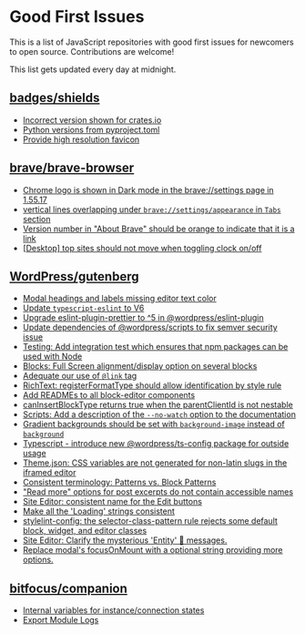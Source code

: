# Good First Issues

This is a list of JavaScript repositories with good first issues for newcomers to open source. Contributions are welcome!

This list gets updated every day at midnight.

## [badges/shields](https://github.com/badges/shields)

- [Incorrect version shown for crates.io](https://github.com/badges/shields/issues/9453)
- [Python versions from pyproject.toml](https://github.com/badges/shields/issues/9410)
- [Provide high resolution favicon](https://github.com/badges/shields/issues/1497)

## [brave/brave-browser](https://github.com/brave/brave-browser)

- [Chrome logo is shown in Dark mode in the brave://settings page in 1.55.17 ](https://github.com/brave/brave-browser/issues/31355)
- [vertical lines overlapping under `brave://settings/appearance` in `Tabs` section](https://github.com/brave/brave-browser/issues/30100)
- [Version number in "About Brave" should be orange to indicate that it is a link](https://github.com/brave/brave-browser/issues/26040)
- [[Desktop] top sites should not move when toggling clock on/off](https://github.com/brave/brave-browser/issues/11484)

## [WordPress/gutenberg](https://github.com/WordPress/gutenberg)

- [Modal headings and labels missing editor text color](https://github.com/WordPress/gutenberg/issues/50448)
- [Update `typescript-eslint` to V6](https://github.com/WordPress/gutenberg/issues/52512)
- [Upgrade eslint-plugin-prettier to ^5 in @wordpress/eslint-plugin](https://github.com/WordPress/gutenberg/issues/52524)
- [Update dependencies of @wordpress/scripts to fix semver security issue](https://github.com/WordPress/gutenberg/issues/52029)
- [Testing: Add integration test which ensures that npm packages can be used with Node](https://github.com/WordPress/gutenberg/issues/17273)
- [Blocks: Full Screen alignment/display option on several blocks](https://github.com/WordPress/gutenberg/issues/16385)
- [Adequate our use of `@link` tag](https://github.com/WordPress/gutenberg/issues/14334)
- [RichText: registerFormatType should allow identification by style rule](https://github.com/WordPress/gutenberg/issues/15478)
- [Add READMEs to all block-editor components](https://github.com/WordPress/gutenberg/issues/22891)
- [canInsertBlockType returns true when the parentClientId is not nestable](https://github.com/WordPress/gutenberg/issues/10013)
- [Scripts: Add a description of the `--no-watch` option to the documentation](https://github.com/WordPress/gutenberg/issues/51695)
- [Gradient backgrounds should be set with `background-image` instead of `background`](https://github.com/WordPress/gutenberg/issues/32787)
- [Typescript - introduce new @wordpress/ts-config package for outside usage](https://github.com/WordPress/gutenberg/issues/48954)
- [Theme.json: CSS variables are not generated for non-latin slugs in the iframed editor](https://github.com/WordPress/gutenberg/issues/49711)
- [Consistent terminology: Patterns vs. Block Patterns](https://github.com/WordPress/gutenberg/issues/49617)
- ["Read more" options for post excerpts do not contain accessible names](https://github.com/WordPress/gutenberg/issues/45396)
- [Site Editor: consistent name for the Edit buttons](https://github.com/WordPress/gutenberg/issues/47780)
- [Make all the 'Loading' strings consistent](https://github.com/WordPress/gutenberg/issues/52886)
- [stylelint-config: the selector-class-pattern rule rejects some default block, widget, and editor classes](https://github.com/WordPress/gutenberg/issues/28616)
- [Site Editor: Clarify the mysterious 'Entity' 👻  messages.](https://github.com/WordPress/gutenberg/issues/47886)
- [Replace modal's focusOnMount with a optional string providing more options.](https://github.com/WordPress/gutenberg/issues/7698)

## [bitfocus/companion](https://github.com/bitfocus/companion)

- [Internal variables for instance/connection states](https://github.com/bitfocus/companion/issues/2507)
- [Export Module Logs](https://github.com/bitfocus/companion/issues/2529)

